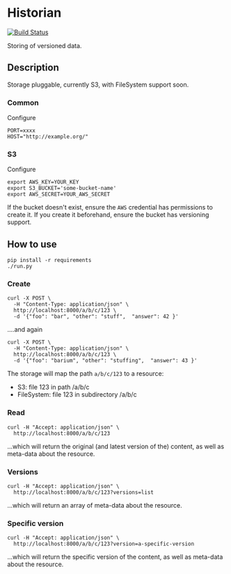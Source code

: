 # Historian

[![Build Status](https://travis-ci.org/LandRegistry/historian.svg)](https://travis-ci.org/LandRegistry/historian)

Storing of versioned data.

## Description

Storage pluggable, currently S3, with FileSystem support soon.

### Common

Configure

    PORT=xxxx
    HOST="http://example.org/"

### S3

Configure

    export AWS_KEY=YOUR_KEY
    export S3_BUCKET='some-bucket-name'
    export AWS_SECRET=YOUR_AWS_SECRET

If the bucket doesn't exist, ensure the ```AWS``` credential has permissions to create it. If you create it beforehand, ensure the bucket has versioning support.

## How to use

    pip install -r requirements
    ./run.py


### Create

    curl -X POST \
      -H "Content-Type: application/json" \
      http://localhost:8000/a/b/c/123 \
      -d '{"foo": "bar", "other": "stuff",  "answer": 42 }'

....and again


    curl -X POST \
      -H "Content-Type: application/json" \
      http://localhost:8000/a/b/c/123 \
      -d '{"foo": "barium", "other": "stuffing",  "answer": 43 }'


The storage will map the path ```a/b/c/123``` to a resource:
- S3: file 123 in path <bucket>/a/b/c
- FileSystem: file 123 in subdirectory /a/b/c

### Read


    curl -H "Accept: application/json" \
      http://localhost:8000/a/b/c/123

...which will return the original (and latest version of the) content, as well as meta-data about the resource.

### Versions

    curl -H "Accept: application/json" \
      http://localhost:8000/a/b/c/123?versions=list

...which will return an array of meta-data about the resource.

### Specific version

    curl -H "Accept: application/json" \
      http://localhost:8000/a/b/c/123?version=a-specific-version

...which will return the specific version of the content, as well as meta-data about the resource.


